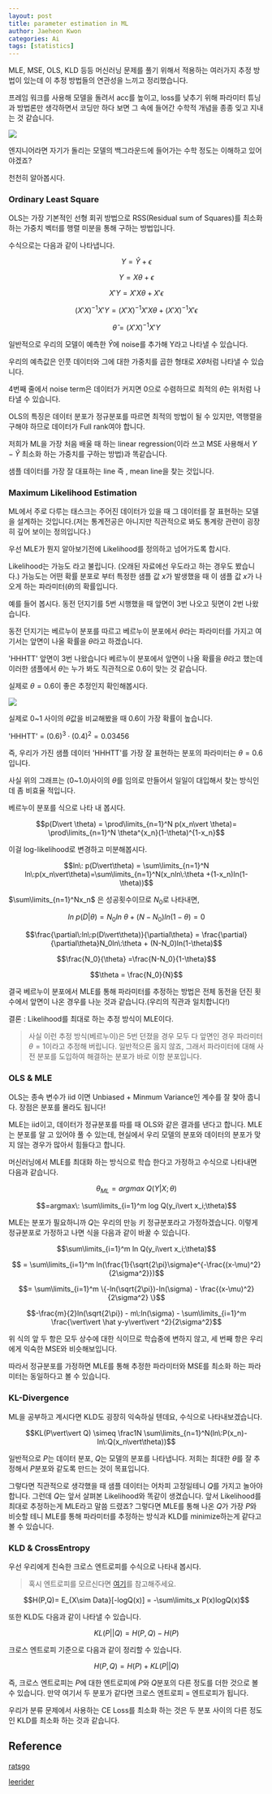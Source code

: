 ```yaml
---
layout: post
title: parameter estimation in ML
author: Jaeheon Kwon
categories: Ai
tags: [statistics]
---
```




MLE, MSE, OLS, KLD 등등 머신러닝 문제를 풀기 위해서 적용하는 여러가지 추정 방법이 있는데 이 추정 방법들의 연관성을 느끼고 정리했습니다.



프레임 워크를 사용해 모델을 돌려서 acc를 높이고, loss를 낮추기 위해 파라미터 튜닝과 방법론만 생각하면서 코딩만 하다 보면 그 속에 들어간 수학적 개념을 종종 잊고 지내는 것 같습니다.



<img src = "https://del-luna.github.io/images/estimation/1.jpeg">



엔지니어라면 자기가 돌리는 모델의 백그라운드에 들어가는 수학 정도는 이해하고 있어야겠죠?

천천히 알아봅시다.



### Ordinary Least Square

OLS는 가장 기본적인 선형 회귀 방법으로 RSS(Residual sum of Squares)를 최소화 하는 가중치 벡터를 행렬 미분을 통해 구하는 방법입니다.

수식으로는 다음과 같이 나타냅니다.

$$Y = \hat Y + \epsilon$$

$$Y = X\theta + \epsilon$$

$$X'Y = X'X\theta +X'\epsilon$$

$$(X'X)^{-1}X'Y = (X'X)^{-1}X'X\theta + (X'X)^{-1}X'\epsilon$$

$$\hat \theta = (X'X)^{-1}X'Y$$

일반적으로 우리의 모델이 예측한 $\hat Y$에 noise를 추가해 Y라고 나타낼 수 있습니다.

우리의 예측값은 인풋 데이터와 그에 대한 가중치를 곱한 형태로 $X\theta$처럼 나타낼 수 있습니다.

4번째 줄에서 noise term은 데이터가 커지면 0으로 수렴하므로 최적의 $\hat \theta$는 위처럼 나타낼 수 있습니다.

OLS의 특징은 데이터 분포가 정규분포를 따르면 최적의 방법이 될 수 있지만, 역행렬을 구해야 하므로 데이터가 Full rank여야 합니다.



저희가 ML을 가장 처음 배울 때 하는 linear regression(이라 쓰고 MSE 사용해서 $Y-\hat Y$ 최소화 하는 가중치를 구하는 방법)과 똑같습니다.

샘플 데이터를 가장 잘 대표하는 line 즉 , mean line을 찾는 것입니다.



### Maximum Likelihood Estimation

ML에서 주로 다루는 태스크는 주어진 데이터가 있을 때 그 데이터를 잘 표현하는 모델을 설계하는 것입니다.(저는 통계전공은 아니지만 직관적으로 봐도 통계랑 관련이 굉장히 깊어 보이는 정의입니다.)



우선 MLE가 뭔지 알아보기전에 Likelihood를 정의하고 넘어가도록 합시다.

Likelihood는 가능도 라고 불립니다. (오래된 자료에선 우도라고 하는 경우도 봤습니다.) 가능도는 어떤 확률 분포로 부터 특정한 샘플 값 $x$가 발생했을 때 이 샘플 값 $x$가 나오게 하는 파라미터$(\theta)$의 확률입니다.

예를 들어 봅시다. 동전 던지기를 5번 시행했을 때 앞면이 3번 나오고 뒷면이 2번 나왔습니다.

동전 던지기는 베르누이 분포를 따르고 베르누이 분포에서 $\theta$라는 파라미터를 가지고 여기서는 앞면이 나올 확률을 $\theta$라고 하겠습니다.



'HHHTT' 앞면이 3번 나왔습니다 베르누이 분포에서 앞면이 나올 확률을 $\theta$라고 했는데 이러한 샘플에서 $\theta$는 누가 봐도 직관적으로 0.6이 맞는 것 같습니다.

실제로 $\theta=0.6$이 좋은 추정인지 확인해봅시다.

<img src = "https://del-luna.github.io/images/estimation/2.png">

실제로 0~1 사이의 $\theta$값을 비교해봤을 때 0.6이 가장 확률이 높습니다. 

'HHHTT' = $(0.6)^3\cdot(0.4)^2 = 0.03456$

즉, 우리가 가진 샘플 데이터 'HHHTT'를 가장 잘 표현하는 분포의 파라미터는 $\theta = 0.6$입니다.

사실 위의 그래프는 (0~1.0)사이의 $\theta$를 임의로 만들어서 일일이 대입해서 찾는 방식인데 좀 비효율 적입니다.

베르누이 분포를 식으로 나타 내 봅시다.

$$p(D\vert \theta) = \prod\limits_{n=1}^N p(x_n\vert \theta)= \prod\limits_{n=1}^N \theta^{x_n}(1-\theta)^{1-x_n}$$

이걸 log-likelihood로 변경하고 미분해봅시다.

$$ln\: p(D\vert\theta) = \sum\limits_{n=1}^N ln\:p(x_n\vert\theta)=\sum\limits_{n=1}^N(x_nln\:\theta +(1-x_n)ln(1-\theta))$$

$\sum\limits_{n=1}^Nx_n$ 은 성공횟수이므로 $N_0$로 나타내면,

$$ln\: p(D\vert\theta) = N_0ln\:\theta + (N-N_0)ln(1-\theta)=0$$

$$\frac{\partial\:ln\:p(D\vert\theta)}{\partial\theta} = \frac{\partial}{\partial\theta}N_0ln\:\theta + (N-N_0)ln(1-\theta)$$

$$\frac{N_0}{\theta} =\frac{N-N_0}{1-\theta}$$

$$\theta = \frac{N_0}{N}$$

결국 베르누이 분포에서 MLE를 통해 파라미터를 추정하는 방법은 전체 동전을 던진 횟수에서 앞면이 나온 경우를 나눈 것과 같습니다.(우리의 직관과 일치합니다!)

결론 : Likelihood를 최대로 하는 추정 방식이 MLE이다.

> 사실 이런 추정 방식(베르누이)은 5번 던졌을 경우 모두 다 앞면인 경우 파라미터 $\theta=1$이라고 추정해 버립니다. 일반적으론 옳지 않죠, 그래서 파라미터에 대해 사전 분포를 도입하여 해결하는 분포가 바로 이항 분포입니다.



### OLS & MLE

OLS는 종속 변수가 iid 이면 Unbiased + Minmum Variance인 계수를 잘 찾아 줍니다. 장점은 분포를 몰라도 됩니다!

MLE는 iid이고, 데이터가 정규분포를 따를 때 OLS와 같은 결과를 낸다고 합니다. MLE는 분포를 알 고 있어야 풀 수 있는데, 현실에서 우리 모델의 분포와 데이터의 분포가 맞지 않는 경우가 많아서 힘들다고 합니다. 

머신러닝에서 MLE를 최대화 하는 방식으로 학습 한다고 가정하고 수식으로 나타내면 다음과 같습니다.

$$\theta_{ML} = argmax\:Q(Y\vert X;\theta)$$

$$=argmax\: \sum\limits_{i=1}^m log Q(y_i\vert x_i;\theta)$$

MLE는 분포가 필요하니까 $Q$는 우리의 만능 키 정규분포라고 가정하겠습니다. 이렇게 정규분포로 가정하고 나면 식을 다음과 같이 바꿀 수 있습니다.

$$\sum\limits_{i=1}^m ln Q(y_i\vert x_i;\theta)$$

$$ = \sum\limits_{i=1}^m ln(\frac{1}{\sqrt{2\pi}\sigma}e^{-\frac{(x-\mu)^2}{2\sigma^2}})$$

$$= \sum\limits_{i=1}^m \{-ln(\sqrt{2\pi})-ln(\sigma) - \frac{(x-\mu)^2}{2\sigma^2} \}$$

$$-\frac{m}{2}ln(\sqrt{2\pi}) - m\:ln(\sigma) - \sum\limits_{i=1}^m  \frac{\vert\vert \hat y-y\vert\vert ^2}{2\sigma^2}$$

위 식의 앞 두 항은 모두 상수에 대한 식이므로 학습중에 변하지 않고, 세 번째 항은 우리에게 익숙한 MSE와 비슷해보입니다.

따라서 정규분포를 가정하면 MLE를 통해 추정한 파라미터와 MSE를 최소화 하는 파라미터는 동일하다고 볼 수 있습니다.



### KL-Divergence

ML을 공부하고 계시다면 KLD도 굉장히 익숙하실 텐데요, 수식으로 나타내보겠습니다.

$$KL(P\vert\vert Q) \simeq \frac1N \sum\limits_{n=1}^N(ln\:P(x_n)-ln\:Q(x_n\vert\theta))$$

일반적으로 $P$는 데이터 분포, $Q$는 모델의 분포를 나타냅니다. 저희는 최대한 $\theta$를 잘 추정해서 $P$분포와 같도록 만드는 것이 목표입니다.

그렇다면 직관적으로 생각했을 때 샘플 데이터는 어차피 고정일테니 $Q$를 가지고 놀아야 합니다. 그런데 $Q$는 앞서 살펴본 Likelihood와 똑같이 생겼습니다. 앞서 Likelihood를 최대로 추정하는게 MLE라고 말씀 드렸죠? 그렇다면 MLE를 통해 나온 $Q$가 가장 $P$와 비슷할 테니 MLE를 통해 파라미터를 추정하는 방식과 KLD를 minimize하는게 같다고 볼 수 있습니다.



### KLD & CrossEntropy

우선 우리에게 친숙한 크로스 엔트로피를 수식으로 나타내 봅시다.

> 혹시 엔트로피를 모르신다면 [여기](https://del-luna.github.io/mathematics/2020/06/18/Information-Theory-post/)를 참고해주세요.

$$H(P,Q)= E_{X\sim Data}[-logQ(x)] = -\sum\limits_x P(x)logQ(x)$$

또한 KLD도 다음과 같이 나타낼 수 있습니다.

$$KL(P\vert\vert Q)=H(P,Q)-H(P)$$

크로스 엔트로피 기준으로 다음과 같이 정리할 수 있습니다.

$$H(P,Q) = H(P) + KL(P\vert\vert Q)$$

즉, 크로스 엔트로피는 $P$에 대한 엔트로피에 $P$와 $Q$분포의 다른 정도를 더한 것으로 볼 수 있습니다. 만약 여기서 두 분포가 같다면 크로스 엔트로피 = 엔트로피가 됩니다.

우리가 분류 문제에서 사용하는 CE Loss를 최소화 하는 것은 두 분포 사이의 다른 정도인 KLD를 최소화 하는 것과 같습니다.







## Reference

[ratsgo](https://ratsgo.github.io/statistics/2017/09/23/MLE/)

[leerider](https://m.blog.naver.com/leerider/100189143577)

